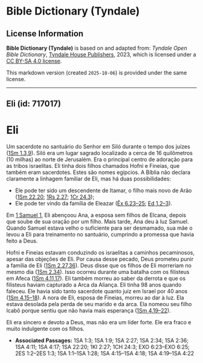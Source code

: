 # Bible Dictionary (Tyndale)

## License Information

**Bible Dictionary (Tyndale)** is based on and adapted from: _Tyndale Open Bible Dictionary_, [Tyndale House Publishers](https://tyndaleopenresources.com/), 2023, which is licensed under a [CC BY-SA 4.0 license](https://creativecommons.org/licenses/by-sa/4.0/legalcode.en).

This markdown version (created `2025-10-06`) is provided under the same license.



--------------------------------

## Eli (id: 717017)

Eli
===

Um sacerdote no santuário do Senhor em Siló durante o tempo dos juízes ([1Sm 1\.3,9](https://ref.ly/1Sam1:3,1Sam1:9)). Siló era um lugar sagrado localizado a cerca de 16 quilômetros (10 milhas) ao norte de Jerusalém. Era o principal centro de adoração para as tribos israelitas. Eli tinha dois filhos chamados Hofni e Fineias, que também eram sacerdotes. Estes são nomes egípcios. A Bíblia não declara claramente a linhagem familiar de Eli, mas há duas possibilidades:

* Ele pode ter sido um descendente de Itamar, o filho mais novo de Arão ([1Sm 22\.20](https://ref.ly/1Sam22:20); [1Rs 2\.27](https://ref.ly/1Kgs2:27); [1Cr 24\.3](https://ref.ly/1Chr24:3));
* Ele pode ter vindo da família de Eleazar ([Êx 6\.23–25](https://ref.ly/Exod6:23-Exod6:25); [Ed 1\.2–3](https://ref.ly/2Esd1:2-2Esd1:3)).

Em [1 Samuel 1](https://ref.ly/1Sam1:1-1Sam1:28), Eli abençoou Ana, a esposa sem filhos de Elcana, depois que soube de sua oração por um filho. Mais tarde, Ana deu à luz Samuel. Quando Samuel estava velho o suficiente para ser desmamado, sua mãe o levou a Eli para treinamento no santuário, cumprindo a promessa que havia feito a Deus.

Hofni e Fineias estavam conduzindo os israelitas a caminhos pecaminosos, apesar das objeções de Eli. Por causa desse pecado, Deus prometeu punir a família de Eli ([1Sm 2\.27,36](https://ref.ly/1Sam2:27,1Sam2:36)). Deus disse que os filhos de Eli morreriam no mesmo dia ([1Sm 2\.34](https://ref.ly/1Sam2:34)). Isso ocorreu durante uma batalha com os filisteus em Afeca ([1Sm 4\.11,17](https://ref.ly/1Sam4:11,1Sam4:17)). Eli também morreu ao saber da derrota e que os filisteus haviam capturado a Arca da Aliança. Eli tinha 98 anos quando faleceu. Ele havia sido tanto sacerdote quanto juiz em Israel por 40 anos ([1Sm 4\.15–18](https://ref.ly/1Sam4:15-1Sam4:18)). A nora de Eli, esposa de Fineias, morreu ao dar à luz. Ela estava desolada pela perda de seu marido e da arca. Ela nomeou seu filho Icabô porque sentiu que não havia mais esperança ([1Sm 4\.19–22](https://ref.ly/1Sam4:19-1Sam4:22)).

Eli era sincero e devoto a Deus, mas não era um líder forte. Ele era fraco e muito indulgente com os filhos.

* **Associated Passages:** 1SA 1:3; 1SA 1:9; 1SA 2:27; 1SA 2:34; 1SA 2:36; 1SA 4:11; 1SA 4:17; 1SA 22:20; 1KI 2:27; 1CH 24:3; EXO 6:23–EXO 6:25; 2ES 1:2–2ES 1:3; 1SA 1:1–1SA 1:28; 1SA 4:15–1SA 4:18; 1SA 4:19–1SA 4:22

